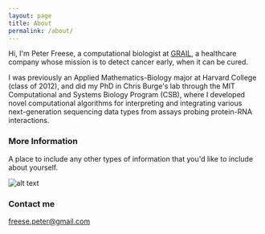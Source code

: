 ```yaml
---
layout: page
title: About
permalink: /about/
---
```


Hi, I'm Peter Freese, a computational biologist at [GRAIL](https://www.grail.com), a healthcare company whose mission is to detect cancer early, when it can be cured.

I was previously an Applied Mathematics-Biology major at Harvard College (class of 2012), and did my PhD in Chris Burge's lab through the MIT Computational and Systems Biology Program (CSB), where I developed novel computational algorithms for interpreting and integrating various next-generation sequencing data types from assays probing protein-RNA interactions.

### More Information

A place to include any other types of information that you'd like to include about yourself.

![alt text](https://github.com/pfreese/pfreese.github.io/tree/master/images/freese_peter_headshot.jpg "Peter Freese")

### Contact me

[freese.peter@gmail.com](mailto:freese.peter@gmail.com)
